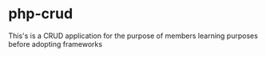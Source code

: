 # php-crud
This's is a CRUD application for the purpose of members learning purposes before adopting frameworks
